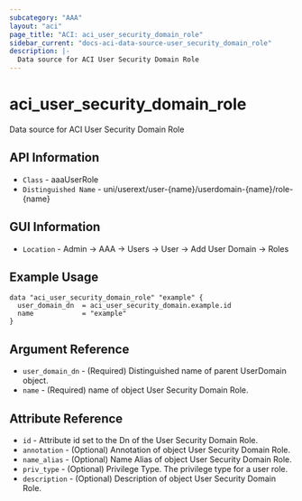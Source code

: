 ```yaml
---
subcategory: "AAA"
layout: "aci"
page_title: "ACI: aci_user_security_domain_role"
sidebar_current: "docs-aci-data-source-user_security_domain_role"
description: |-
  Data source for ACI User Security Domain Role
---
```


# aci_user_security_domain_role #

Data source for ACI User Security Domain Role


## API Information ##

* `Class` - aaaUserRole
* `Distinguished Name` - uni/userext/user-{name}/userdomain-{name}/role-{name}

## GUI Information ##

* `Location` - Admin -> AAA -> Users -> User -> Add User Domain -> Roles 



## Example Usage ##

```hcl
data "aci_user_security_domain_role" "example" {
  user_domain_dn  = aci_user_security_domain.example.id
  name            = "example"
}
```

## Argument Reference ##

* `user_domain_dn` - (Required) Distinguished name of parent UserDomain object.
* `name` - (Required) name of object User Security Domain Role.

## Attribute Reference ##
* `id` - Attribute id set to the Dn of the User Security Domain Role.
* `annotation` - (Optional) Annotation of object User Security Domain Role.
* `name_alias` - (Optional) Name Alias of object User Security Domain Role.
* `priv_type` - (Optional) Privilege Type. The privilege type for a user role.
* `description` - (Optional) Description of object User Security Domain Role.